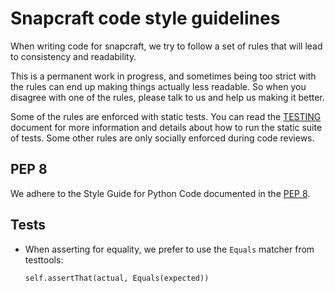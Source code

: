 # Snapcraft code style guidelines

When writing code for snapcraft, we try to follow a set of rules that will lead
to consistency and readability.

This is a permanent work in progress, and sometimes being too strict with the
rules can end up making things actually less readable. So when you disagree
with one of the rules, please talk to us and help us making it better.

Some of the rules are enforced with static tests. You can read the [TESTING][1]
document for more information and details about how to run the static suite of
tests. Some other rules are only socially enforced during code reviews.

## PEP 8

We adhere to the Style Guide for Python Code documented in the [PEP 8][2].

## Tests

* When asserting for equality, we prefer to use the `Equals` matcher from
  testtools:

    ```
    self.assertThat(actual, Equals(expected))
    ```

[1]: TESTING.md
[2]: https://www.python.org/dev/peps/pep-0008